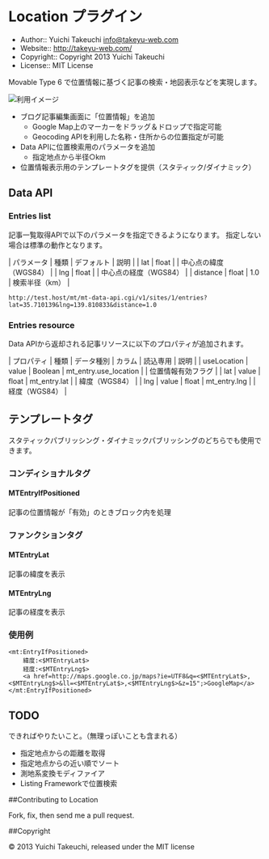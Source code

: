 Location プラグイン
==================

* Author:: Yuichi Takeuchi <info@takeyu-web.com>
* Website:: http://takeyu-web.com/
* Copyright:: Copyright 2013 Yuichi Takeuchi
* License:: MIT License

Movable Type 6 で位置情報に基づく記事の検索・地図表示などを実現します。

![利用イメージ](https://raw.github.com/uzuki05/mt-plugin-Location/master/edit_entry.png)

* ブログ記事編集画面に「位置情報」を追加
  * Google Map上のマーカーをドラッグ＆ドロップで指定可能
  * Geocoding APIを利用した名称・住所からの位置指定が可能
* Data APIに位置検索用のパラメータを追加
  * 指定地点から半径○km
* 位置情報表示用のテンプレートタグを提供（スタティック/ダイナミック）


## Data API

### Entries list

記事一覧取得APIで以下のパラメータを指定できるようになります。
指定しない場合は標準の動作となります。

| パラメータ | 種類         | デフォルト | 説明                  |
| lat        | float        |            | 中心点の緯度（WGS84） |
| lng        | float        |            | 中心点の経度（WGS84） |
| distance   | float        | 1.0        | 検索半径（km）        |

    http://test.host/mt/mt-data-api.cgi/v1/sites/1/entries?lat=35.710139&lng=139.810833&distance=1.0


### Entries resource

Data APIから返却される記事リソースに以下のプロパティが追加されます。

| プロパティ   | 種類         | データ種別   | カラム                | 読込専用 | 説明                  |
| useLocation  | value        | Boolean      | mt_entry.use_location |          | 位置情報有効フラグ    |
| lat          | value        | float        | mt_entry.lat          |          | 緯度（WGS84）         |
| lng          | value        | float        | mt_entry.lng          |          | 経度（WGS84）         |


## テンプレートタグ

スタティックパブリッシング・ダイナミックパブリッシングのどちらでも使用できます。

### コンディショナルタグ

#### MTEntryIfPositioned

記事の位置情報が「有効」のときブロック内を処理

### ファンクションタグ

#### MTEntryLat

記事の緯度を表示

#### MTEntryLng

記事の経度を表示

### 使用例

    <mt:EntryIfPositioned>
        緯度:<$MTEntryLat$>
        経度:<$MTEntryLng$>
        <a href=http://maps.google.co.jp/maps?ie=UTF8&q=<$MTEntryLat$>,<$MTEntryLng$>&ll=<$MTEntryLat$>,<$MTEntryLng$>&z=15";>GoogleMap</a>
    </mt:EntryIfPositioned>

## TODO

できればやりたいこと。（無理っぽいことも含まれる）

* 指定地点からの距離を取得
* 指定地点からの近い順でソート
* 測地系変換モディファイア
* Listing Frameworkで位置検索

##Contributing to Location

Fork, fix, then send me a pull request.

##Copyright

© 2013 Yuichi Takeuchi, released under the MIT license
